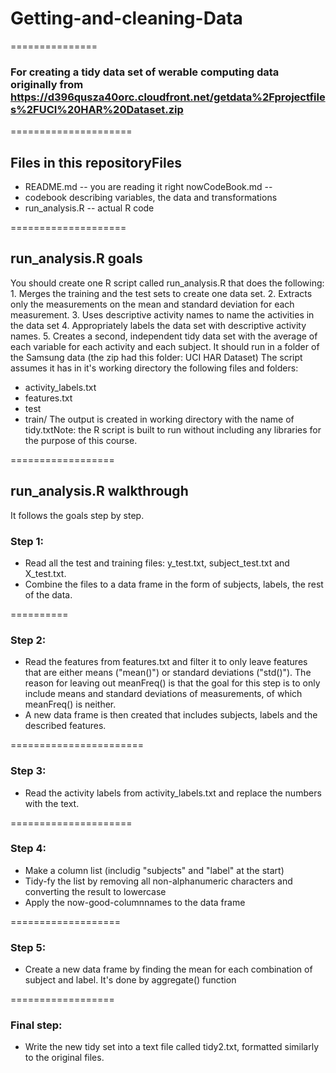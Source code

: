 # Getting-and-cleaning-Data

===============

### For creating a tidy data set of werable computing data originally from https://d396qusza40orc.cloudfront.net/getdata%2Fprojectfiles%2FUCI%20HAR%20Dataset.zip
=====================

## Files in this repositoryFiles 
* README.md -- you are reading it right nowCodeBook.md -- 
* codebook describing variables, the data and transformations
* run_analysis.R -- actual R code 

====================

## run_analysis.R goals
You should create one R script called run_analysis.R that does the following: 1. Merges the training and the test sets to create one data set. 2. Extracts only the measurements on the mean and standard deviation for each measurement.  3. Uses descriptive activity names to name the activities in the data set 4. Appropriately labels the data set with descriptive activity names.  5. Creates a second, independent tidy data set with the average of each variable for each activity and each subject. It should run in a folder of the Samsung data (the zip had this folder: UCI HAR Dataset) The script assumes it has in it's working directory the following files and folders:
* activity_labels.txt
* features.txt
* test
* train/
The output is created in working directory with the name of tidy.txtNote: the R script is built to run without including any libraries for the purpose of this course. 

==================

## run_analysis.R walkthrough
It follows the goals step by step.
### Step 1:
* Read all the test and training files: y_test.txt, subject_test.txt and X_test.txt.
* Combine the files to a data frame in the form of subjects, labels, the rest of the data.

==========

### Step 2:
* Read the features from features.txt and filter it to only leave  features that are either means ("mean()") or standard deviations  ("std()"). The reason for leaving out meanFreq() is that the goal for  this step is to only include means and standard deviations of  measurements, of which meanFreq() is neither.
* A new data frame is then created that includes subjects, labels and the described features.

=======================

### Step 3:
* Read the activity labels from activity_labels.txt and replace the numbers with the text.

=====================

### Step 4:
* Make a column list (includig "subjects" and "label" at the start)
* Tidy-fy the list by removing all non-alphanumeric characters and converting the result to lowercase
* Apply the now-good-columnnames to the data frame

===================

### Step 5:
* Create a new data frame by finding the mean for each combination of subject and label. It's done by aggregate() function

==================

### Final step:
* Write the new tidy set into a text file called tidy2.txt, formatted similarly to the original files.
